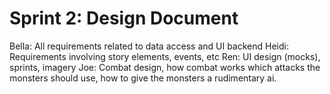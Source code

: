 # Sprint 2: Design Document

Bella: All requirements related to data access and UI backend
Heidi: Requirements involving story elements, events, etc
Ren: UI design (mocks), sprints, imagery
Joe: Combat design, how combat works which attacks the monsters should use, how to give the monsters a rudimentary ai.